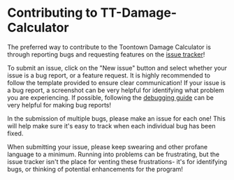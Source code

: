 # Contributing to TT-Damage-Calculator

The preferred way to contribute to the Toontown Damage Calculator is through reporting bugs and requesting features on the [issue tracker](https://github.com/Vhou-Atroph/TT-Damage-Calculator/issues)!

To submit an issue, click on the "New issue" button and select whether your issue is a bug report, or a feature request. It is highly recommended to follow the template provided to ensure clear communication! If your issue is a bug report, a screenshot can be very helpful for identifying what problem you are experiencing. If possible, following the [debugging guide](https://github.com/Vhou-Atroph/TT-Damage-Calculator/wiki/Building:-Windows-Executable#debugging) can be very helpful for making bug reports!

In the submission of multiple bugs, please make an issue for each one! This will help make sure it's easy to track when each individual bug has been fixed.

When submitting your issue, please keep swearing and other profane language to a minimum. Running into problems can be frustrating, but the issue tracker isn't the place for venting these frustrations- it's for identifying bugs, or thinking of potential enhancements for the program!
